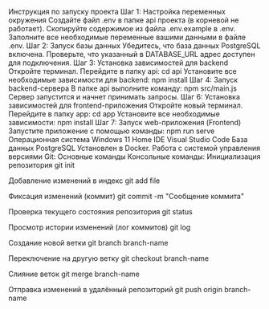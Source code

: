 Инструкция по запуску проекта
Шаг 1: Настройка переменных окружения
Создайте файл .env в  папке api проекта (в корневой не работает).
Скопируйте содержимое из файла .env.example в .env.
Заполните все необходимые переменные вашими данными в файле .env.
Шаг 2: Запуск базы данных
Убедитесь, что база данных PostgreSQL включена.
Проверьте, что указанный в DATABASE_URL адрес доступен для подключения.
Шаг 3: Установка зависимостей для backend
Откройте терминал.
Перейдите в папку api:
cd api
Установите все необходимые зависимости для backend:
npm install
Шаг 4: Запуск backend-сервера
В папке api выполните команду:
npm src/main.js
Сервер запустится и начнет принимать запросы.
Шаг 6: Установка зависимостей для frontend-приложения
Откройте новый терминал.
Перейдите в папку app:
cd app
Установите все необходимые зависимости:
npm install
Шаг 7: Запуск web-приложения (Frontend)
Запустите приложение с помощью команды:
npm run serve
Операционная система
Windows 11 Home
IDE
Visual Studio Code
База данных
PostgreSQL
Установлен в Docker.
Работа с системой управления версиями Git: Основные команды
Консольные команды:
Инициализация репозитория
git init

Добавление изменений в индекс
git add file

Фиксация изменений (коммит)
git commit -m "Сообщение коммита"

Проверка текущего состояния репозитория
git status

Просмотр истории изменений (лог коммитов)
git log

Создание новой ветки
git branch branch-name

Переключение на другую ветку
git checkout branch-name

Слияние веток
git merge branch-name

Отправка изменений в удалённый репозиторий
git push origin branch-name
